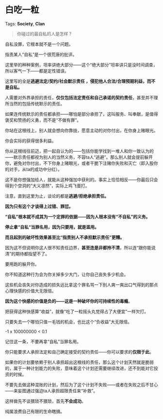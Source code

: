 # 白吃一粒

Tags: **Society**, **Clan**

> 你碰过的最自私的人是怎样？



自私没罪，它根本就不是一个问题。

指责某人“自私”是一个很荒唐的批评。

这里举的种种案例，坦率讲绝大部分——这个“绝大部分”坦率讲只是没时间调查，所以客气一下——都是定性错误。

这里写的全是**逃避法定/契约/社会默示责任 ，侵犯他人合法/合理预期利益，**而不是**自私。**

人需要对外界承担的责任，**仅仅包括法定责任和自己承诺的契约责任**，甚至并不理所当然的包括传统默示的责任。

如果连传统默示的责任都承担——哪怕是部分承担了，这叫服务、叫奉献，是值得褒奖和赞扬的义勇，而不是“不做有罪”。

你站在这根线上，别人就会想向你靠拢，愿意主动的对你付出，在你身上赌眼光。

你会实际的获得很多利益。

  


你从这根线往前迈，把一起自认为的——包括你能学找到一堆人和你一致认为的——默示责任都视为别人的当然义务，不容ta人“逃避”。那么别人就会提前躲开你，避免对你付出，不下你身上赌眼光，或者干脆下注赌你失败和灭亡（即入股你的对手，从ta的成功中分红）。

这不是你想强加给人，就能从这种强加中获利的。事实上恰恰相反——你最后只会得到个空洞的“大义凛然”，实际上鸡飞蛋打。

注意，直到这里为止，谈论的都是**逃避/拒绝承担责任。**

**因为只有这个才谈得上过错、罪愆。**

**“自私”根本就不成其为一个定罪的依据——因为人根本没有“不自私”的义务。**

**停止拿“自私“当罪名用，因为只要用，就是滥用。**

**而且起到的破坏性效果甚至比“指责别人不承担默示责任”更糟。**

因为这不但说明你这人很不知责任边界，**甚至连是非都拎不清**，所以连“跟你能说清”的期待都指望不了。

要用跑的躲开你。

你不知道这种行为会为你关掉多少大门，让你自己丧失多少机会。

这些机会丧失对你造成的损失远比拿这个罪名骂一下别人爽一爽出口气得到的那点心理快感的价值大无限倍。

**因为这个快感的价值是负的——这是一种破坏你的可持续性的毒瘾**。

把获得这种快感算“收益”，就像“吃了一粒摇头丸觉得占了大便宜”一样欠打。

只要失去一个哪怕只值一毛钱的机会，也比这个“负收益”大无限倍。

-1 x 100000000 < 0.1

记住这一条，不要再拿“自私”当罪名用。

你只能要求人承担法定和自己确定接受的契约责任——你可以要求的**仅限于此**。

如果你的计划要依赖于别人承担超出这根线的责任，那么这个计划天然就是脆弱的，属于一种计划能力的失败，意味着这个计划还需要继续改进，还不到能对它投资的时候。

不要先去做这种混账的计划，然后为了这个计划不失败——或者在失败之后不甘心——来妄图通过强迫ta人承担超限责任来“补救”。

这样做先不谈猥琐不猥琐，首先**不会成功**。

纯属浪费自己有限的生命瞎搞。



